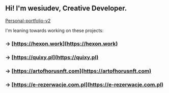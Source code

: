 ## Hi! I'm wesiudev, Creative Developer.

[Personal-portfolio-v2](https://github.com/wesiudev/personal-portfolio-v2)

I'm leaning towards working on these projects:


### -> [https://hexon.work](https://hexon.work)


### -> [https://quixy.pl](https://quixy.pl)


### -> [https://artofhorusnft.com](https://artofhorusnft.com)


### -> [https://e-rezerwacje.com.pl](https://e-rezerwacje.com.pl)
